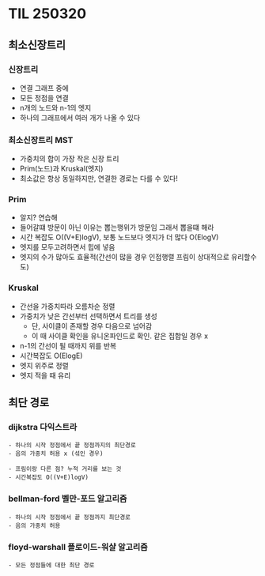 # TIL 250320

## 최소신장트리
### 신장트리
- 연결 그래프 중에
- 모든 정점을 연결
- n개의 노드와 n-1의 엣지
- 하나의 그래프에서 여러 개가 나올 수 있다

### 최소신장트리 MST
- 가중치의 합이 가장 작은 신장 트리
- Prim(노드)과 Kruskal(엣지)
- 최소값은 항상 동일하지만, 연결한 경로는 다를 수 있다!

### Prim
- 알지? 연습해
- 들어갈떄 방문이 아닌 이유는 뽑는행위가 방문임 그래서 뽑을떄 해라
- 시간 복잡도 O((V+E)logV), 보통 노드보다 엣지가 더 많다 O(ElogV)
- 엣지를 모두고려하면서 힙에 넣음
- 엣지의 수가 많아도 효율적(간선이 많을 경우 인접행렬 프림이 상대적으로 유리할수도)

### Kruskal
- 간선을 가중치따라 오름차순 정렬
- 가중치가 낮은 간선부터 선택하면서 트리를 생성
    - 단, 사이클이 존재할 경우 다음으로 넘어감 
    - 이 때 사이클 확인을 유니온파인드로 확인. 같은 집합일 경우 x
-  n-1의 간선이 될 때까지 위를 반복
- 시간복잡도 O(ElogE)
- 엣지 위주로 정렬
- 엣지 적을 때 유리


## 최단 경로

### dijkstra 다익스트라
    - 하나의 시작 정점에서 끝 정점까지의 최단경로
    - 음의 가중치 허용 x (섞인 경우)

    - 프림이랑 다른 점? 누적 거리를 보는 것
    - 시간복잡도 O((V+E)logV)

### bellman-ford 벨만-포드 알고리즘
    - 하나의 시작 정점에서 끝 정점까지 최단경로
    - 음의 가중치 허용

### floyd-warshall 플로이드-워샬 알고리즘
    - 모든 정점들에 대한 최단 경로
